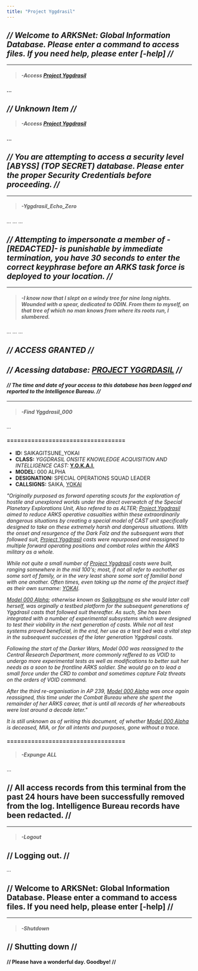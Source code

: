 ```yaml
---
title: "Project Yggdrasil"
---
```


## *// Welcome to ARKSNet: Global Information Database. Please enter a command to access files. If you need help, please enter [-help] //*

------
> ##### -Access [Project Yggdrasil](SubIndexes/Logs/finishedlogs/ArksLogs/ProjectYggdrasil.md)
#### *...*
## *// Unknown Item //*

> ##### -Access [Project Yggdrasil](SubIndexes/Logs/finishedlogs/ArksLogs/ProjectYggdrasil.md)

#### *...*
## *// You are attempting to access a security level [ABYSS] (TOP SECRET) database. Please enter the proper Security Credentials before proceeding. //*

-----

> ##### -Yggdrasil_Echo_Zero

*...*
*...*
*...*

## *// Attempting to impersonate a member of -[REDACTED]- is punishable by immediate termination, you have 30 seconds to enter the correct keyphrase before an ARKS task force is deployed to your location. //*

----

> ##### -I know now that I slept on a windy tree for nine long nights. Wounded with a spear, dedicated to ODIN. From them to myself, on that tree of which no man knows from where its roots run, I slumbered.


*...*
*...*
*...*

## *// ACCESS GRANTED //*
## *// Acessing database: [PROJECT YGGRDASIL](SubIndexes/Logs/finishedlogs/ArksLogs/ProjectYggdrasil.md) //*

#### *// The time and date of your access to this database has been logged and reported to the Intelligence Bureau. //*

----

> ##### -Find Yggdrasil_000

*...*

#### ==================================

- **ID:** SAIKAGITSUNE_YOKAI
- **CLASS:** *YGGDRASIL ONSITE KNOWLEDGE ACQUISITION AND INTELLIGENCE CAST:* [**Y.O.K.A.I**.](SubIndexes/Characters/Yokai.md)
- **MODEL:** 000 ALPHA
- **DESIGNATION:** SPECIAL OPERATIONS SQUAD LEADER
- **CALLSIGNS:** SAIKA, [YOKAI](SubIndexes/Characters/Yokai.md)

*"Originally purposed as forward operating scouts for the exploration of hostile and unexplored worlds under the direct overwatch of the Special Planetary Explorations Unit, Also refered to as ALTER; [Project Yggdrasil](SubIndexes/Logs/finishedlogs/ArksLogs/ProjectYggdrasil.md) aimed to reduce ARKS operative casualties within these extraordinarily dangerous situations by creating a special model of CAST unit specifically designed to take on these extremely harsh and dangerous situations. With the onset and resurgence of the Dark Falz and the subsequent wars that followed suit, [Project Yggdrasil](SubIndexes/Logs/finishedlogs/ArksLogs/ProjectYggdrasil.md) casts were repurposed and reassigned to multiple forward operating positions and combat roles within the ARKS military as a whole.*

*While not quite a small number of [Project Yggdrasil](SubIndexes/Logs/finishedlogs/ArksLogs/ProjectYggdrasil.md) casts were built, ranging somewhere in the mid 100's; most, if not all refer to eachother as some sort of family, or in the very least share some sort of familial bond with one another. Often times, even taking up the name of the project itself as their own surname: [YOKAI](SubIndexes/Characters/Yokai.md).*

*[Model 000 Alpha](SubIndexes/Characters/Yokai.md); otherwise known as [Saikagitsune](SubIndexes/Characters/Yokai.md) as she would later call herself, was orginally a testbed platform for the subsequent generations of Yggdrasil casts that followed suit thereafter. As such, She has been integrated with a number of experimental subsystems which were designed to test their viability in the next generation of casts. While not all test systems proved beneficial, in the end, her use as a test bed was a vital step in the subsequent successes of the later generation Yggdrasil casts.*

*Following the start of the Darker Wars, Model 000 was reassigned to the Central Research Department, more commonly reffered to as VOID to undergo more experimental tests as well as modifications to better suit her needs as a soon to be frontline ARKS soldier. She would go on to lead a small force under the CRD to combat and sometimes capture Falz threats on the orders of VOID command.*

*After the third re-organisation in AP 239, [Model 000 Alpha](SubIndexes/Characters/Yokai.md) was once again reassigned, this time under the Combat Bureau where she spent the remainder of her ARKS career, that is until all records of her whereabouts were lost around a decade later."*

*It is still unknown as of writing this document, of whether [Model 000 Alpha](SubIndexes/Characters/Yokai.md) is deceased, MIA, or for all intents and purposes, gone without a trace.*

#### ==================================

> ##### -Expunge ALL

...

## // All access records from this terminal from the past 24 hours have been successfully removed from the log. Intelligence Bureau records have been redacted. //

----

> ##### -Logout

## // Logging out. //

*...*

## // Welcome to ARKSNet: Global Information Database. Please enter a command to access files. If you need help, please enter [-help] //

----

> ##### -Shutdown

## // Shutting down //

#### // Please have a wonderful day. Goodbye! //

